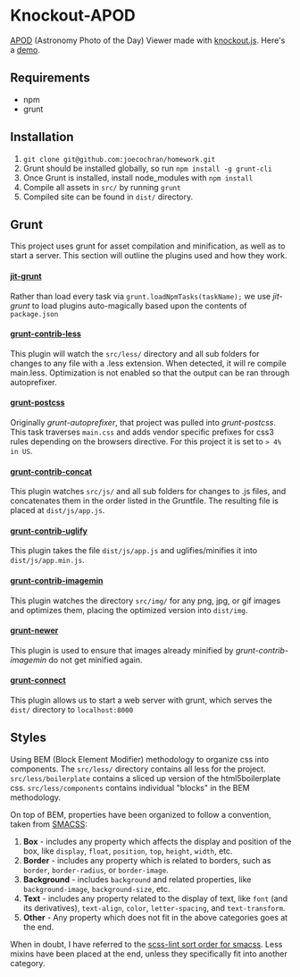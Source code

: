 # Knockout-APOD
[APOD](http://apod.nasa.gov/apod/astropix.html) (Astronomy Photo of the Day) Viewer made with [knockout.js](http://knockoutjs.com). Here's a [demo](http://joecochran.sdf.org/demos/knockout-apod/).

## Requirements
- npm
- grunt

## Installation
1. `git clone git@github.com:joecochran/homework.git`
2. Grunt should be installed globally, so run `npm install -g grunt-cli`
3. Once Grunt is installed, install node_modules with `npm install`
4. Compile all assets in `src/` by running `grunt`
5. Compiled site can be found in `dist/` directory.

## Grunt
This project uses grunt for asset compilation and minification, as well as to
start a server. This section will outline the plugins used and how they work.

#### [jit-grunt](https://github.com/shootaroo/jit-grunt)

Rather than load every task via `grunt.loadNpmTasks(taskName);` we use
*jit-grunt* to load plugins auto-magically based upon the contents of
`package.json` 

#### [grunt-contrib-less](https://github.com/gruntjs/grunt-contrib-less)

This plugin will watch the `src/less/` directory and all sub folders for
changes to any file with a .less extension. When detected, it will re compile
main.less. Optimization is not enabled so that the output can be ran through autoprefixer.

#### [grunt-postcss](https://github.com/nDmitry/grunt-postcss)

Originally *grunt-autoprefixer*, that project was pulled into *grunt-postcss*. This task traverses `main.css` and adds vendor specific prefixes for css3 rules depending on the browsers directive. For this project it is set to `> 4% in US`.

#### [grunt-contrib-concat](https://github.com/gruntjs/grunt-contrib-concat)

This plugin watches `src/js/` and all sub folders for changes to .js files, and
concatenates them in the order listed in the Gruntfile. The resulting file is
placed at `dist/js/app.js`.

#### [grunt-contrib-uglify](https://github.com/gruntjs/grunt-contrib-uglify)

This plugin takes the file `dist/js/app.js` and uglifies/minifies it into
`dist/js/app.min.js`.

#### [grunt-contrib-imagemin](https://github.com/gruntjs/grunt-contrib-imagemin)

This plugin watches the directory `src/img/` for any png, jpg, or gif images
and optimizes them, placing the optimized version into `dist/img`.

#### [grunt-newer](https://github.com/tschaub/grunt-newer)

This plugin is used to ensure that images already minified by
*grunt-contrib-imagemin* do not get minified again.

#### [grunt-connect](https://github.com/gruntjs/grunt-contrib-connect)

This plugin allows us to start a web server with grunt, which serves the `dist/`
directory to `localhost:8000`

## Styles
Using BEM (Block Element Modifier) methodology to organize css into components.
The `src/less/` directory contains all less for the project. `src/less/boilerplate` contains a sliced up version of the html5boilerplate css. `src/less/components` contains individual "blocks" in the BEM methodology.

On top of BEM, properties have been organized to follow a convention, taken
from [SMACSS](https://smacss.com/book/formatting):

1. **Box** - includes any property which affects the display and position of the
box, like `display`, `float`, `position`, `top`, `height`, `width`, etc.
2. **Border** - includes any property which is related to borders, such as `border`, `border-radius`, or `border-image`.
3. **Background** - includes `background` and related properties, like `background-image`, `background-size`, etc.
4. **Text** - includes any property related to the display of text, like `font` (and its derivatives), `text-align`, `color`, `letter-spacing`, and `text-transform`. 
5. **Other** - Any property which does not fit in the above categories goes at the end.

When in doubt, I have referred to the [scss-lint sort order for smacss](https://github.com/brigade/scss-lint/blob/master/data/property-sort-orders/smacss.txt). Less mixins have been placed at the end, unless they specifically fit into another category.
